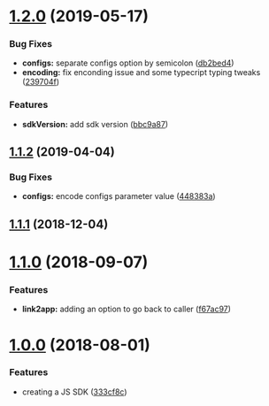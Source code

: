 <a name="1.2.0"></a>
# [1.2.0](https://github.com/moneytree/mt-link-javascript-sdk/compare/1.1.2...1.2.0) (2019-05-17)


### Bug Fixes

* **configs:** separate configs option by semicolon ([db2bed4](https://github.com/moneytree/mt-link-javascript-sdk/commit/db2bed4))
* **encoding:** fix enconding issue and some typecript typing tweaks ([239704f](https://github.com/moneytree/mt-link-javascript-sdk/commit/239704f))


### Features

* **sdkVersion:** add sdk version ([bbc9a87](https://github.com/moneytree/mt-link-javascript-sdk/commit/bbc9a87))



<a name="1.1.2"></a>
## [1.1.2](https://github.com/moneytree/mt-link-javascript-sdk/compare/1.1.1...1.1.2) (2019-04-04)


### Bug Fixes

* **configs:** encode configs parameter value ([448383a](https://github.com/moneytree/mt-link-javascript-sdk/commit/448383a))



<a name="1.1.1"></a>
## [1.1.1](https://github.com/moneytree/mt-link-javascript-sdk/compare/1.1.0...1.1.1) (2018-12-04)



<a name="1.1.0"></a>
# [1.1.0](https://github.com/moneytree/mt-link-javascript-sdk/compare/1.0.0...1.1.0) (2018-09-07)


### Features

* **link2app:** adding an option to go back to caller ([f67ac97](https://github.com/moneytree/mt-link-javascript-sdk/commit/f67ac97))



<a name="1.0.0"></a>
# [1.0.0](https://github.com/moneytree/mt-link-javascript-sdk/compare/333cf8c...1.0.0) (2018-08-01)


### Features

* creating a JS SDK ([333cf8c](https://github.com/moneytree/mt-link-javascript-sdk/commit/333cf8c))



